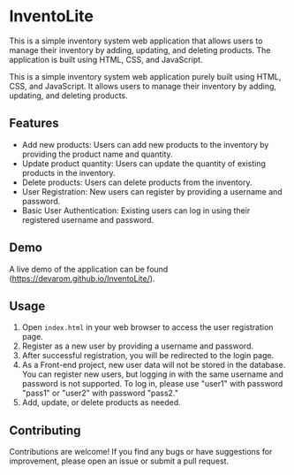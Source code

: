 # InventoLite

This is a simple inventory system web application that allows users to manage their inventory by adding, updating, and deleting products. The application is built using HTML, CSS, and JavaScript.

This is a simple inventory system web application purely built using HTML, CSS, and JavaScript. It allows users to manage their inventory by adding, updating, and deleting products.

## Features

- Add new products: Users can add new products to the inventory by providing the product name and quantity.
- Update product quantity: Users can update the quantity of existing products in the inventory.
- Delete products: Users can delete products from the inventory.
- User Registration: New users can register by providing a username and password.
- Basic User Authentication: Existing users can log in using their registered username and password.

## Demo

A live demo of the application can be found (https://devarom.github.io/InventoLite/).

## Usage

1. Open `index.html` in your web browser to access the user registration page.
2. Register as a new user by providing a username and password.
3. After successful registration, you will be redirected to the login page.
4. As a Front-end project, new user data will not be stored in the database. You can register new users, but logging in with the same username and password is not supported. To log in, please use "user1" with password "pass1" or "user2" with password "pass2." 
5. Add, update, or delete products as needed.

## Contributing

Contributions are welcome! If you find any bugs or have suggestions for improvement, please open an issue or submit a pull request.
